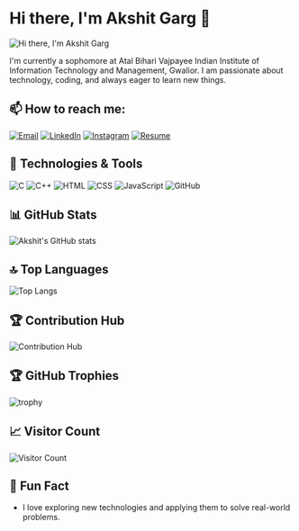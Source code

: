 # Hi there, I'm Akshit Garg 👋

![Hi there, I'm Akshit Garg](https://readme-typing-svg.demolab.com?font=Fira+Code&size=32&duration=3800&pause=2000&color=A9FEF7&center=true&vCenter=true&width=1600&lines=Ahoy%2C+developers!+I'm+Akshit+Garg;Navigating+the+sea+of+code+and+innovation.🌊;Sophomore+at+ABV-IIITM%2C+Gwalior;Passionate+about+technology+and+coding.🚀)

I'm currently a sophomore at Atal Bihari Vajpayee Indian Institute of Information Technology and Management, Gwalior. I am passionate about technology, coding, and always eager to learn new things.

## 📫 How to reach me:
 [![Email](https://skillicons.dev/icons?i=gmail&theme=dark)](mailto:akshitgarg2412@gmail.com)
 [![LinkedIn](https://skillicons.dev/icons?i=linkedin&theme=dark)](https://www.linkedin.com/in/akshit-garg24/)
 [![Instagram](https://skillicons.dev/icons?i=instagram&theme=dark)](https://www.instagram.com/akshitgarg_24/)
 [![Resume](https://skillicons.dev/icons?i=google-drive&theme=dark)](https://drive.google.com/file/d/1sTHd_BJZPle8S-bvAhitgaGb4ugHzSKq/view?usp=drive_link)

## 🔧 Technologies & Tools
![C](https://skillicons.dev/icons?i=c&theme=dark)
![C++](https://skillicons.dev/icons?i=cpp&theme=dark)
![HTML](https://skillicons.dev/icons?i=html&theme=dark)
![CSS](https://skillicons.dev/icons?i=css&theme=dark)
![JavaScript](https://skillicons.dev/icons?i=javascript&theme=dark)
![GitHub](https://skillicons.dev/icons?i=github&theme=dark)

## 📊 GitHub Stats
![Akshit's GitHub stats](https://github-readme-stats.vercel.app/api?username=AkshitGarg24&show_icons=true&theme=radical)

## 🔝 Top Languages
![Top Langs](https://github-readme-stats.vercel.app/api/top-langs/?username=AkshitGarg24&layout=compact&theme=radical)

## 🏆 Contribution Hub
![Contribution Hub](https://github-readme-activity-graph.vercel.app/graph?username=AkshitGarg24&theme=vue)

## 🏆 GitHub Trophies
![trophy](https://github-profile-trophy.vercel.app/?username=AkshitGarg24&theme=radical)

## 📈 Visitor Count
![Visitor Count](https://komarev.com/ghpvc/?username=AkshitGarg24&style=flat-square&color=blue)

## 🌱 Fun Fact
- I love exploring new technologies and applying them to solve real-world problems.

